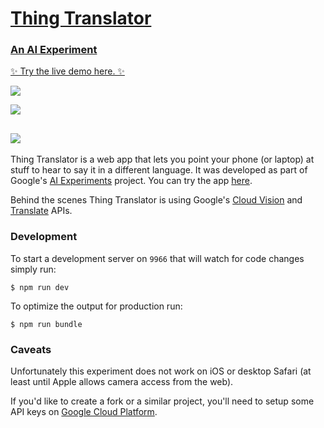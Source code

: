 # [Thing Translator](https://oxism.com/thing-translator/)
### [An AI Experiment](https://aiexperiments.withgoogle.com/)
[✨ Try the live demo here. ✨](https://oxism.com/thing-translator/)

![](https://oxism.com/thing-translator/thing-translator.gif)

![](https://lh3.googleusercontent.com/khbjth0AxLYjz8E74iSUkuFssohsIG5qIQ-8x0PXOieEm0wm-g98OFFS0TURr6-381CsKGI7iSxahUKm6PcyoV4rxHClvZ67UA=s640)

![](https://lh3.googleusercontent.com/9egZnC80nRDa9tMJrL079ClkeSdyfjMp0I4UQgjRFKb1uZmHM3Gdtk-q859HEBOUA2jaF64SSeQsGnrnWIkZ4iCfu0uzWg3Nfw=s640)
---

Thing Translator is a web app that lets you point your phone (or laptop) at
stuff to hear to say it in a different language. It was developed as part of
Google's [AI Experiments](https://aiexperiments.withgoogle.com/) project. You
can try the app [here](https://oxism.com/thing-translator/).

Behind the scenes Thing Translator is using Google's
[Cloud Vision](https://cloud.google.com/vision/) and
[Translate](https://cloud.google.com/translate/) APIs.


### Development

To start a development server on `9966` that will watch for code changes simply run:
```
$ npm run dev
```

To optimize the output for production run:
```
$ npm run bundle
```

### Caveats

Unfortunately this experiment does not work on iOS or desktop Safari (at least
until Apple allows camera access from the web).

If you'd like to create a fork or a similar project, you'll need to setup some
API keys on [Google Cloud Platform](https://cloud.google.com/).
